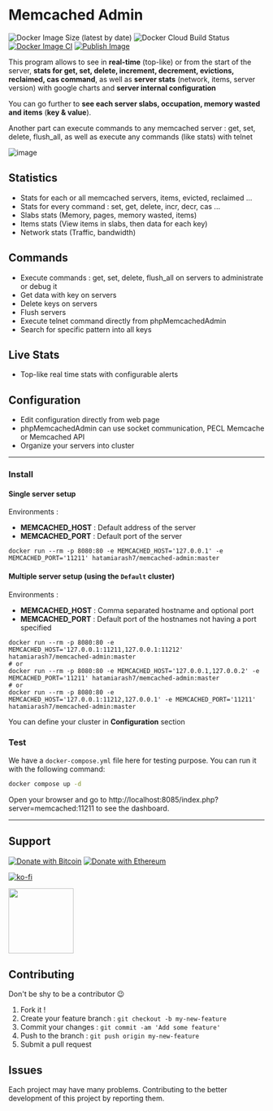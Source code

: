 # Memcached Admin  

![Docker Image Size (latest by date)](https://img.shields.io/docker/image-size/hatamiarash7/memcached-admin) ![Docker Cloud Build Status](https://img.shields.io/docker/cloud/build/hatamiarash7/memcached-admin) [![Docker Image CI](https://github.com/hatamiarash7/Memcached-Admin/actions/workflows/docker-image.yml/badge.svg)](https://github.com/hatamiarash7/Memcached-Admin/actions/workflows/docker-image.yml) [![Publish Image](https://github.com/hatamiarash7/Memcached-Admin/actions/workflows/docker-publish.yml/badge.svg)](https://github.com/hatamiarash7/Memcached-Admin/actions/workflows/docker-publish.yml)

This program allows to see in **real-time** (top-like) or from the start of the server, **stats for get, set, delete, increment, decrement, evictions, reclaimed, cas command**, as well as **server stats** (network, items, server version) with google charts and **server internal configuration**

You can go further to **see each server slabs, occupation, memory wasted and items** (**key & value**).

Another part can execute commands to any memcached server : get, set, delete, flush_all, as well as execute any commands (like stats) with telnet

![image](app.png)

## Statistics

- Stats for each or all memcached servers, items, evicted, reclaimed ...
- Stats for every command : set, get, delete, incr, decr, cas ...
- Slabs stats (Memory, pages, memory wasted, items)
- Items stats (View items in slabs, then data for each key)
- Network stats (Traffic, bandwidth)

## Commands

- Execute commands : get, set, delete, flush_all on servers to administrate or debug it
- Get data with key on servers
- Delete keys on servers
- Flush servers
- Execute telnet command directly from phpMemcachedAdmin
- Search for specific pattern into all keys

## Live Stats

- Top-like real time stats with configurable alerts

## Configuration

- Edit configuration directly from web page
- phpMemcachedAdmin can use socket communication, PECL Memcache or Memcached API
- Organize your servers into cluster

---

### Install

#### Single server setup

Environments :

- **MEMCACHED_HOST** : Default address of the server
- **MEMCACHED_PORT** : Default port of the server

```shell
docker run --rm -p 8080:80 -e MEMCACHED_HOST='127.0.0.1' -e MEMCACHED_PORT='11211' hatamiarash7/memcached-admin:master
```

#### Multiple server setup (using the `Default` cluster)

Environments :

- **MEMCACHED_HOST** : Comma separated hostname and optional port
- **MEMCACHED_PORT** : Default port of the hostnames not having a port specified

```shell
docker run --rm -p 8080:80 -e MEMCACHED_HOST='127.0.0.1:11211,127.0.0.1:11212' hatamiarash7/memcached-admin:master
# or
docker run --rm -p 8080:80 -e MEMCACHED_HOST='127.0.0.1,127.0.0.2' -e MEMCACHED_PORT='11211' hatamiarash7/memcached-admin:master
# or
docker run --rm -p 8080:80 -e MEMCACHED_HOST='127.0.0.1:11212,127.0.0.1' -e MEMCACHED_PORT='11211' hatamiarash7/memcached-admin:master
```

You can define your cluster in **Configuration** section

### Test

We have a `docker-compose.yml` file here for testing purpose. You can run it with the following command:

```bash
docker compose up -d
```

Open your browser and go to http://localhost:8085/index.php?server=memcached:11211 to see the dashboard.

---

## Support

[![Donate with Bitcoin](https://en.cryptobadges.io/badge/micro/3GhT2ABRuHuXGNzP6DH5KvLZRTXCBKkx2y)](https://en.cryptobadges.io/donate/3GhT2ABRuHuXGNzP6DH5KvLZRTXCBKkx2y) [![Donate with Ethereum](https://en.cryptobadges.io/badge/micro/0x4832fd8e2cfade141dc4873cc00cf77de604edde)](https://en.cryptobadges.io/donate/0x4832fd8e2cfade141dc4873cc00cf77de604edde)

[![ko-fi](https://www.ko-fi.com/img/githubbutton_sm.svg)](https://ko-fi.com/D1D1WGU9)

<div><a href="https://payping.ir/@hatamiarash7"><img src="https://cdn.payping.ir/statics/Payping-logo/Trust/blue.svg" height="128" width="128"></a></div>

## Contributing

Don't be shy to be a contributor 😉

1. Fork it !
2. Create your feature branch : `git checkout -b my-new-feature`
3. Commit your changes : `git commit -am 'Add some feature'`
4. Push to the branch : `git push origin my-new-feature`
5. Submit a pull request

## Issues

Each project may have many problems. Contributing to the better development of this project by reporting them.
